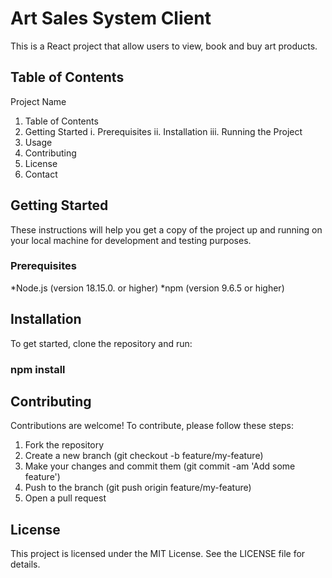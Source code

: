 # Art Sales System Client

This is a React project that allow users to view, book and buy art products. 

## Table of Contents
Project Name
1. Table of Contents
2. Getting Started
  i. Prerequisites
  ii. Installation
  iii. Running the Project
3. Usage
4. Contributing
5. License
6. Contact

## Getting Started
These instructions will help you get a copy of the project up and running on your local machine for development and testing purposes.

### Prerequisites
*Node.js (version 18.15.0. or higher)
*npm (version 9.6.5 or higher)

## Installation

To get started, clone the repository and run:
### npm install

## Contributing
Contributions are welcome! To contribute, please follow these steps:

1. Fork the repository
2. Create a new branch (git checkout -b feature/my-feature)
3. Make your changes and commit them (git commit -am 'Add some feature')
4. Push to the branch (git push origin feature/my-feature)
5. Open a pull request

## License
This project is licensed under the MIT License. See the LICENSE file for details.
